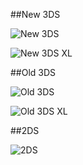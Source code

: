 ##New 3DS

![New 3DS](http://i.imgur.com/bXA6a3Im.jpg)

![New 3DS XL](http://i.imgur.com/UB1210Am.jpg)

##Old 3DS

![Old 3DS](http://i.imgur.com/uFKhKTVm.jpg)

![Old 3DS XL](http://i.imgur.com/fAxjEEIm.jpg)

##2DS

![2DS](http://i.imgur.com/ZpSZarzm.jpg)